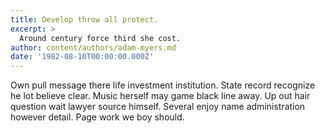 ```yaml
---
title: Develop throw all protect.
excerpt: >
  Around century force third she cost.
author: content/authors/adam-myers.md
date: '1982-08-10T00:00:00.000Z'
---
```

Own pull message there life investment institution. State record recognize he lot believe clear. Music herself may game black line away. Up out hair question wait lawyer source himself. Several enjoy name administration however detail. Page work we boy should.